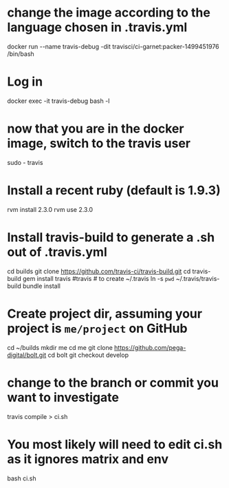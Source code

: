 





# change the image according to the language chosen in .travis.yml
docker run --name travis-debug -dit travisci/ci-garnet:packer-1499451976 /bin/bash


# Log in
docker exec -it travis-debug bash -l


# now that you are in the docker image, switch to the travis user
sudo - travis

# Install a recent ruby (default is 1.9.3)
rvm install 2.3.0
rvm use 2.3.0

# Install travis-build to generate a .sh out of .travis.yml
cd builds
git clone https://github.com/travis-ci/travis-build.git
cd travis-build
gem install travis
#travis # to create ~/.travis
ln -s `pwd` ~/.travis/travis-build
bundle install

# Create project dir, assuming your project is `me/project` on GitHub
cd ~/builds
mkdir me
cd me
git clone https://github.com/pega-digital/bolt.git
cd bolt
git checkout develop
# change to the branch or commit you want to investigate
travis compile > ci.sh
# You most likely will need to edit ci.sh as it ignores matrix and env
bash ci.sh